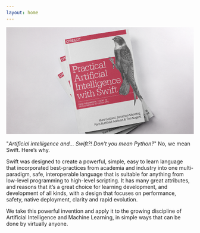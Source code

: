 ```yaml
---
layout: home
---
```


<!--
![The upcoming Practical AI with Swift book]({{ site.url }}/assets/images/splash.png)

**(Buy button and link to book page)**
 -->

<img src="https://raw.githubusercontent.com/AIwithSwift/AIwithSwift.github.io/master/assets/images/book.png" class="postimage" /> <br>

"*Artificial intelligence and… Swift?! Don’t you mean Python?*" No, we mean Swift. Here’s why.

Swift was designed to create a powerful, simple, easy to learn language that incorporated best-practices from academia and industry into one multi-paradigm, safe, interoperable language that is suitable for anything from low-level programming to high-level scripting. It has many great attributes, and reasons that it’s a great choice for learning development, and development of all kinds, with a design that focuses on performance, safety, native deployment, clarity and rapid evolution.

We take this powerful invention and apply it to the growing discipline of Artificial Intelligence and Machine Learning, in simple ways that can be done by virtually anyone.
